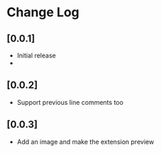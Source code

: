# Change Log

## [0.0.1]

- Initial release
-

## [0.0.2]

- Support previous line comments too

## [0.0.3]

- Add an image and make the extension preview
